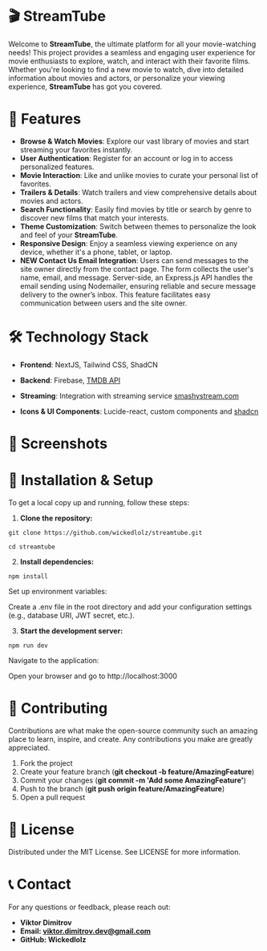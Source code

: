 # 🎬 StreamTube

Welcome to **StreamTube**, the ultimate platform for all your movie-watching needs! This project provides a seamless and engaging user experience for movie enthusiasts to explore, watch, and interact with their favorite films. Whether you're looking to find a new movie to watch, dive into detailed information about movies and actors, or personalize your viewing experience, **StreamTube** has got you covered.

# 🚀 Features

-   **Browse & Watch Movies**: Explore our vast library of movies and start streaming your favorites instantly.
-   **User Authentication**: Register for an account or log in to access personalized features.
-   **Movie Interaction**: Like and unlike movies to curate your personal list of favorites.
-   **Trailers & Details**: Watch trailers and view comprehensive details about movies and actors.
-   **Search Functionality**: Easily find movies by title or search by genre to discover new films that match your interests.
-   **Theme Customization**: Switch between themes to personalize the look and feel of your **StreamTube**.
-   **Responsive Design**: Enjoy a seamless viewing experience on any device, whether it's a phone, tablet, or laptop.
-   **NEW Contact Us Email Integration**: Users can send messages to the site owner directly from the contact page. The form collects the user's name, email, and message. Server-side, an Express.js API handles the email sending using Nodemailer, ensuring reliable and secure message delivery to the owner’s inbox. This feature facilitates easy communication between users and the site owner.

# 🛠️ Technology Stack

-   **Frontend**: NextJS, Tailwind CSS, ShadCN

-   **Backend**: Firebase, [TMDB API](https://developer.themoviedb.org/v4/reference/intro/getting-started)

-   **Streaming**: Integration with streaming service [smashystream.com](https://smashystream.com)

-   **Icons & UI Components**: Lucide-react, custom components and [shadcn](https://ui.shadcn.com)

# 🎨 Screenshots



# 🔧 Installation & Setup

To get a local copy up and running, follow these steps:

1. **Clone the repository:**

```
git clone https://github.com/wickedlolz/streamtube.git
```

```
cd streamtube
```

2. **Install dependencies:**

```
npm install
```

Set up environment variables:

Create a .env file in the root directory and add your configuration settings (e.g., database URI, JWT secret, etc.).

3. **Start the development server:**

```
npm run dev
```

Navigate to the application:

Open your browser and go to http://localhost:3000

# 🤝 Contributing

Contributions are what make the open-source community such an amazing place to learn, inspire, and create. Any contributions you make are greatly appreciated.

1. Fork the project
2. Create your feature branch (**git checkout -b feature/AmazingFeature**)
3. Commit your changes (**git commit -m 'Add some AmazingFeature'**)
4. Push to the branch (**git push origin feature/AmazingFeature**)
5. Open a pull request

# 📝 License

Distributed under the MIT License. See LICENSE for more information.

# 📞 Contact

For any questions or feedback, please reach out:

-   **Viktor Dimitrov**
-   **Email: viktor.dimitrov.dev@gmail.com**
-   **GitHub: Wickedlolz**

